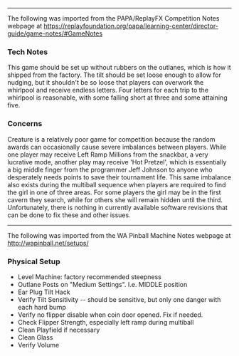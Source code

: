 ***
The following was imported from the PAPA/ReplayFX Competition Notes webpage at https://replayfoundation.org/papa/learning-center/director-guide/game-notes/#GameNotes
### Tech Notes
            
This game should be set up without rubbers on the outlanes, which is how it shipped from the factory. The tilt should be set loose enough to allow for nudging, but it shouldn't be so loose that players can overwork the whirlpool and receive endless letters. Four letters for each trip to the whirlpool is reasonable, with some falling short at three and some attaining five.

### Concerns
Creature is a relatively poor game for competition because the random awards can occasionally cause severe imbalances between players. While one player may receive Left Ramp Millions from the snackbar, a very lucrative mode, another play may receive 'Hot Pretzel', which is essentially a big middle finger from the programmer Jeff Johnson to anyone who desperately needs points to save their tournament life. This same imbalance also exists during the multiball sequence when players are required to find the girl in one of three areas. For some players the girl may be in the first cavern they search, while for others she will remain hidden until the third. Unfortunately, there is nothing in currently available software revisions that can be done to fix these and other issues.
***
The following was imported from the WA Pinball Machine Notes webpage at http://wapinball.net/setups/
### Physical Setup
-   Level Machine: factory recommended steepness
-   Outlane Posts on "Medium Settings". I.e. MIDDLE position
-   Ear Plug Tilt Hack
-   Verify Tilt Sensitivity -- should be sensitive, but only one danger with each hard bump
-   Verify no flipper disable when coin door opened. Fix if needed.
-   Check Flipper Strength, especially left ramp during multiball
-   Clean Playfield if necessary
-   Clean Glass
-   Verify Volume

